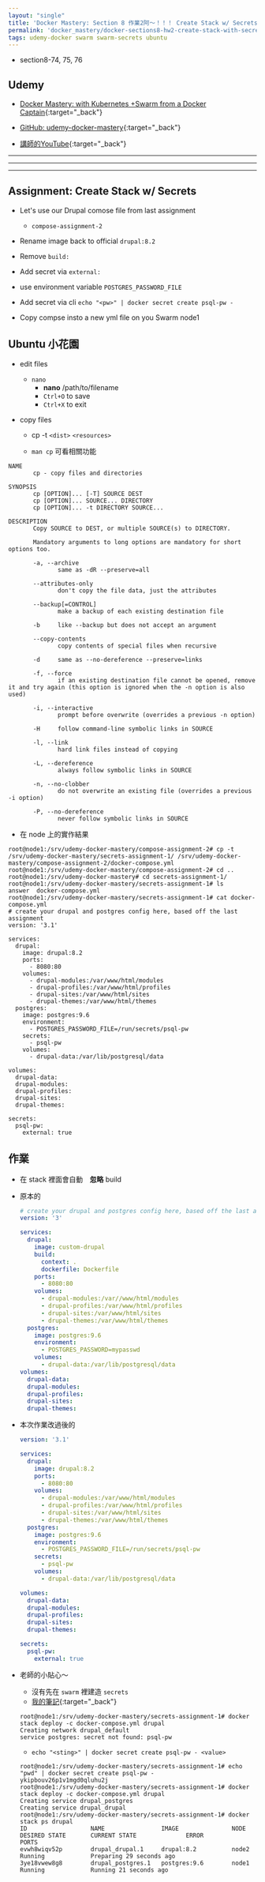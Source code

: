 ```yaml
---
layout: "single"
title: 'Docker Mastery: Section 8 作業2阿～！！！ Create Stack w/ Secrets'
permalink: 'docker_mastery/docker-sections8-hw2-create-stack-with-secrets'
tags: udemy-docker swarm swarm-secrets ubuntu
---
```


- section8-74, 75, 76

## Udemy

- [Docker Mastery: with Kubernetes +Swarm from a Docker Captain](https://www.udemy.com/course/docker-mastery/){:target="_back"}

- [GitHub: udemy-docker-mastery](https://github.com/BretFisher/udemy-docker-mastery){:target="_back"}

- [講師的YouTube](https://www.youtube.com/channel/UC0NErq0RhP51iXx64ZmyVfg){:target="_back"}

---
---
---

## Assignment: Create Stack w/ Secrets

- Let's use our Drupal comose file from last assignment 
   - `compose-assignment-2`

- Rename image back to official `drupal:8.2`
- Remove `build:`
- Add secret via `external:`
- use environment variable `POSTGRES_PASSWORD_FILE`
- Add secret via cli `echo "<pw>" | docker secret create psql-pw -`
- Copy compse insto a new yml file on you Swarm node1

## Ubuntu 小花園

- edit files

   - `nano`
      - __nano__ /path/to/filename
      - `Ctrl+O` to save 
      - `Ctrl+X` to exit

- copy files

   - cp -t `<dist>` `<resources>`
 
   - `man cp` 可看相關功能


~~~
NAME
       cp - copy files and directories

SYNOPSIS
       cp [OPTION]... [-T] SOURCE DEST
       cp [OPTION]... SOURCE... DIRECTORY
       cp [OPTION]... -t DIRECTORY SOURCE...

DESCRIPTION
       Copy SOURCE to DEST, or multiple SOURCE(s) to DIRECTORY.

       Mandatory arguments to long options are mandatory for short options too.

       -a, --archive
              same as -dR --preserve=all

       --attributes-only
              don't copy the file data, just the attributes

       --backup[=CONTROL]
              make a backup of each existing destination file

       -b     like --backup but does not accept an argument

       --copy-contents
              copy contents of special files when recursive

       -d     same as --no-dereference --preserve=links

       -f, --force
              if an existing destination file cannot be opened, remove it and try again (this option is ignored when the -n option is also used)

       -i, --interactive
              prompt before overwrite (overrides a previous -n option)

       -H     follow command-line symbolic links in SOURCE

       -l, --link
              hard link files instead of copying

       -L, --dereference
              always follow symbolic links in SOURCE

       -n, --no-clobber
              do not overwrite an existing file (overrides a previous -i option)

       -P, --no-dereference
              never follow symbolic links in SOURCE
~~~

- 在 node 上的實作結果

~~~
root@node1:/srv/udemy-docker-mastery/compose-assignment-2# cp -t /srv/udemy-docker-mastery/secrets-assignment-1/ /srv/udemy-docker-mastery/compose-assignment-2/docker-compose.yml
root@node1:/srv/udemy-docker-mastery/compose-assignment-2# cd ..
root@node1:/srv/udemy-docker-mastery# cd secrets-assignment-1/
root@node1:/srv/udemy-docker-mastery/secrets-assignment-1# ls
answer  docker-compose.yml
root@node1:/srv/udemy-docker-mastery/secrets-assignment-1# cat docker-compose.yml
# create your drupal and postgres config here, based off the last assignment
version: '3.1'

services:
  drupal:
    image: drupal:8.2
    ports:
      - 8080:80
    volumes:
      - drupal-modules:/var/www/html/modules
      - drupal-profiles:/var/www/html/profiles
      - drupal-sites:/var/www/html/sites
      - drupal-themes:/var/www/html/themes
  postgres:
    image: postgres:9.6
    environment:
      - POSTGRES_PASSWORD_FILE=/run/secrets/psql-pw
    secrets:
      - psql-pw
    volumes:
      - drupal-data:/var/lib/postgresql/data

volumes:
  drupal-data:
  drupal-modules:
  drupal-profiles:
  drupal-sites:
  drupal-themes:

secrets:
  psql-pw:
    external: true
~~~

## 作業

- 在 stack 裡面會自動　__忽略__ build

- 原本的

  ~~~yml
  # create your drupal and postgres config here, based off the last assignment
  version: '3'
  
  services: 
    drupal:
      image: custom-drupal
      build:
        context: .
        dockerfile: Dockerfile
      ports:
        - 8080:80
      volumes:
        - drupal-modules:/var//www/html/modules
        - drupal-profiles:/var/www/html/profiles
        - drupal-sites:/var/www/html/sites
        - drupal-themes:/var/www/html/themes
    postgres:
      image: postgres:9.6
      environment: 
        - POSTGRES_PASSWORD=mypasswd
      volumes:
        - drupal-data:/var/lib/postgresql/data
  volumes:
    drupal-data:
    drupal-modules:
    drupal-profiles:
    drupal-sites:
    drupal-themes:
  ~~~


- 本次作業改過後的

   ~~~yml
   version: '3.1'
   
   services:
     drupal:
       image: drupal:8.2
       ports:
         - 8080:80
       volumes:
         - drupal-modules:/var/www/html/modules
         - drupal-profiles:/var/www/html/profiles
         - drupal-sites:/var/www/html/sites
         - drupal-themes:/var/www/html/themes
     postgres:
       image: postgres:9.6
       environment:
         - POSTGRES_PASSWORD_FILE=/run/secrets/psql-pw
       secrets:
         - psql-pw
       volumes:
         - drupal-data:/var/lib/postgresql/data
   
   volumes:
     drupal-data:
     drupal-modules:
     drupal-profiles:
     drupal-sites:
     drupal-themes:
   
   secrets:
     psql-pw:
       external: true
   ~~~

- 老師的小貼心～

   - 沒有先在 `swarm` 裡建造 `secrets`
   - [我的筆記](https://yuting3656.github.io/yutingblog//docker_mastery/docker-sections8-swarm-secrets-for-swarm){:target="_back"}

   ~~~
   root@node1:/srv/udemy-docker-mastery/secrets-assignment-1# docker stack deploy -c docker-compose.yml drupal
   Creating network drupal_default
   service postgres: secret not found: psql-pw
   ~~~

   - `echo "<sting>" | docker secret create psql-pw - <value>`

   ~~~
   root@node1:/srv/udemy-docker-mastery/secrets-assignment-1# echo "pwd" | docker secret create psql-pw -
   ykipbouv26p1v1mgd0qluhu2j
   root@node1:/srv/udemy-docker-mastery/secrets-assignment-1# docker stack deploy -c docker-compose.yml drupal
   Creating service drupal_postgres
   Creating service drupal_drupal
   root@node1:/srv/udemy-docker-mastery/secrets-assignment-1# docker stack ps drupal
   ID                  NAME                IMAGE               NODE                DESIRED STATE       CURRENT STATE              ERROR               PORTS
   evwh8wiqv52p        drupal_drupal.1     drupal:8.2          node2               Running             Preparing 29 seconds ago
   3ye18vwew8g8        drupal_postgres.1   postgres:9.6        node1               Running             Running 21 seconds ago
   ~~~